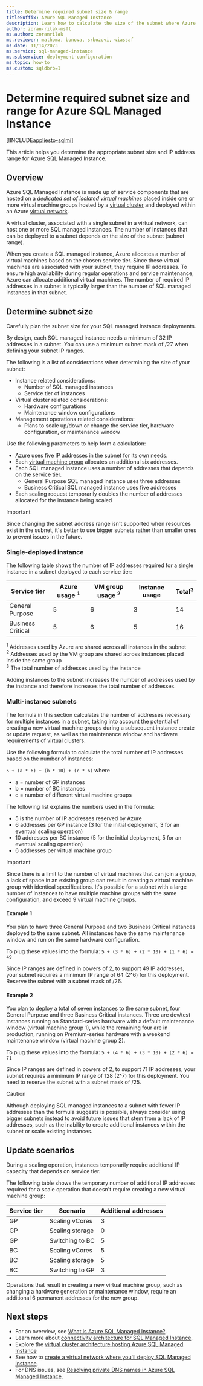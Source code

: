 ```yaml
---
title: Determine required subnet size & range
titleSuffix: Azure SQL Managed Instance
description: Learn how to calculate the size of the subnet where Azure SQL Managed Instance will be deployed.
author: zoran-rilak-msft
ms.author: zoranrilak
ms.reviewer: mathoma, bonova, srbozovi, wiassaf
ms.date: 11/14/2023
ms.service: sql-managed-instance
ms.subservice: deployment-configuration
ms.topic: how-to
ms.custom: sqldbrb=1
---
```

# Determine required subnet size and range for Azure SQL Managed Instance
[!INCLUDE[appliesto-sqlmi](../includes/appliesto-sqlmi.md)]

This article helps you determine the appropriate subnet size and IP address range for Azure SQL Managed Instance. 

## Overview

Azure SQL Managed Instance is made up of service components that are hosted on a _dedicated set of isolated virtual machines_ placed inside one or more virtual machine groups hosted by a [virtual cluster](virtual-cluster-architecture.md) and deployed within an Azure [virtual network](/azure/virtual-network/virtual-networks-overview). 

A virtual cluster, associated with a single subnet in a virtual network, can host one or more SQL managed instances. The number of instances that can be deployed to a subnet depends on the size of the subnet (subnet range).

When you create a SQL managed instance, Azure allocates a number of virtual machines based on the chosen service tier. Since these virtual machines are associated with your subnet, they require IP addresses. To ensure high availability during regular operations and service maintenance, Azure can allocate additional virtual machines. The number of required IP addresses in a subnet is typically larger than the number of SQL managed instances in that subnet.

## Determine subnet size

Carefully plan the subnet size for your SQL managed instance deployments.  

By design, each SQL managed instance needs a minimum of 32 IP addresses in a subnet. You can use a minimum subnet mask of /27 when defining your subnet IP ranges.  

The following is a list of considerations when determining the size of your subnet:

- Instance related considerations:
  - Number of SQL managed instances
  - Service tier of instances
- Virtual cluster related considerations:
  - Hardware configurations
  - Maintenance window configurations
- Management operations related considerations:
  - Plans to scale up/down or change the service tier, hardware configuration, or maintenance window

Use the following parameters to help form a calculation:

- Azure uses five IP addresses in the subnet for its own needs.
- Each [virtual machine group](virtual-cluster-architecture.md#number-of-virtual-machine-groups) allocates an additional six addresses. 
- Each SQL managed instance uses a number of addresses that depends on the service tier.
  - General Purpose SQL managed instance uses three addresses
  - Business Critical SQL managed instance uses five addresses
- Each scaling request temporarily doubles the number of addresses allocated for the instance being scaled 

> [!IMPORTANT]
> Since changing the subnet address range isn't supported when resources exist in the subnet, it's better to use bigger subnets rather than smaller ones to prevent issues in the future.


### Single-deployed instance

The following table shows the number of IP addresses required for a single instance in a subnet deployed to each service tier: 

| **Service tier** | **Azure usage** <sup>1</sup> | **VM group usage** <sup>2</sup> | **Instance usage** | **Total**<sup>3</sup> |
| --- | --- | --- | --- | --- |
| General Purpose | 5 | 6 | 3 | 14 |
| Business Critical | 5 | 6 | 5 | 16 |

<sup>1</sup> Addresses used by Azure are shared across all instances in the subnet   
<sup>2</sup> Addresses used by the VM group are shared across instances placed inside the same group   
<sup>3</sup> The total number of addresses used by the instance

Adding instances to the subnet increases the number of addresses used by the instance and therefore increases the total number of addresses.


### Multi-instance subnets

The formula in this section calculates the number of addresses necessary for multiple instances in a subnet, taking into account the potential of creating a new virtual machine groups during a subsequent instance create or update request, as well as the maintenance window and hardware requirements of virtual clusters.

Use the following formula to calculate the total number of IP addresses based on the number of instances: 

`5 + (a * 6) + (b * 10) + (c * 6)` where   

- a = number of GP instances
- b = number of BC instances
- c = number of different virtual machine groups


The following list explains the numbers used in the formula: 

- 5 is the number of IP addresses reserved by Azure
- 6 addresses per GP instance (3 for the initial deployment, 3 for an eventual scaling operation)
- 10 addresses per BC instance (5 for the initial deployment, 5 for an eventual scaling operation)
- 6 addresses per virtual machine group

> [!IMPORTANT]
> Since there is a limit to the number of virtual machines that can join a group, a lack of space in an existing group can result in creating a virtual machine group with identical specifications. It's possible for a subnet with a large number of instances to have multiple machine groups with the same configuration, and exceed 9 virtual machine groups.


#### Example 1  

You plan to have three General Purpose and two Business Critical instances deployed to the same subnet. All instances have the same maintenance window and run on the same hardware configuration. 

To plug these values into the formula: 
`5 + (3 * 6) + (2 * 10) + (1 * 6) = 49`

Since IP ranges are defined in powers of 2, to support 49 IP addresses, your subnet requires a minimum IP range of 64 (2^6) for this deployment. Reserve the subnet with a subnet mask of /26.

#### Example 2

You plan to deploy a total of seven instances to the same subnet, four General Purpose and three Business Critical instances. Three are dev/test instances running on Standard-series hardware with a default maintenance window (virtual machine group 1), while the remaining four are in production, running on Premium-series hardware with a weekend maintenance window (virtual machine group 2).

To plug these values into the formula: 
`5 + (4 * 6) + (3 * 10) + (2 * 6) = 71`



Since IP ranges are defined in powers of 2, to support 71 IP addresses, your subnet requires a minimum IP range of 128 (2^7) for this deployment. You need to reserve the subnet with a subnet mask of /25.

> [!CAUTION]
> Although deploying SQL managed instances to a subnet with fewer IP addresses than the formula suggests is possible, always consider using bigger subnets instead to avoid future issues that stem from a lack of IP addresses, such as the inability to create additional instances within the subnet or scale existing instances.


## Update scenarios

During a scaling operation, instances temporarily require additional IP capacity that depends on service tier. 

The following table shows the temporary number of additional IP addresses required for a scale operation that doesn't require creating a new virtual machine group: 

| **Service tier** | **Scenario** | **Additional addresses**  |
| --- | --- | --- |
| GP | Scaling vCores | 3 |
| GP | Scaling storage | 0 |
| GP | Switching to BC | 5 |
| BC | Scaling vCores | 5 |
| BC | Scaling storage | 5 |
| BC | Switching to GP | 3 |

Operations that result in creating a new virtual machine group, such as changing a hardware generation or maintenance window, require an additional 6 permanent addresses for the new group. 


## Next steps

- For an overview, see [What is Azure SQL Managed Instance?](sql-managed-instance-paas-overview.md).
- Learn more about [connectivity architecture for SQL Managed Instance](connectivity-architecture-overview.md).
- Explore the [virtual cluster architecture hosting Azure SQL Managed Instance](virtual-cluster-architecture.md)
- See how to [create a virtual network where you'll deploy SQL Managed Instance](virtual-network-subnet-create-arm-template.md).
- For DNS issues, see [Resolving private DNS names in Azure SQL Managed Instance](resolve-private-domain-names.md).
